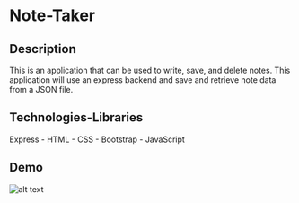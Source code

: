# Note-Taker

## Description
This is an application that can be used to write, save, and delete notes. This application will use an express backend and save and retrieve note data from a JSON file.

## Technologies-Libraries
Express - HTML - CSS - Bootstrap - JavaScript

## Demo
![alt text](public/assets/notetaker.gif "Demo")

